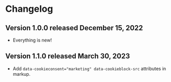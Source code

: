 # Changelog
## Version 1.0.0 released December 15, 2022

- Everything is new!

## Version 1.1.0 released March 30, 2023
- Add `data-cookieconsent="marketing" data-cookieblock-src` attributes in markup.
